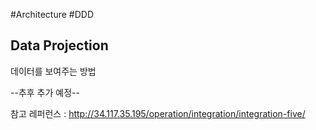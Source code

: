 #Architecture #DDD

## Data Projection
데이터를 보여주는 방법

--추후 추가 예정--

참고 레퍼런스 : http://34.117.35.195/operation/integration/integration-five/